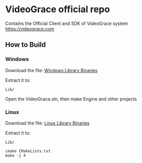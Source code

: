 # VideoGrace official repo

Contains the Official Client and SDK of VideoGrace system
https://videograce.com


## How to Build

### Windows
Download the file: [Windows Library Binaries](https://drive.google.com/uc?export=download&id=1pkTutQzL3n3ReyWt2a-0G0lODTSNV-1z)

Extract it to: 

    Lib/

Open the VideoGrace.sln, then make Engine and other projects

### Linux
Download the file: [Linux Library Binaries](https://drive.google.com/uc?export=download&id=1qJfsWcIxRoCuDaTS89oQpl8gd34u3cUr)

Extract it to: 

    Lib/

    cmake CMakeLists.txt
    make -j 4


